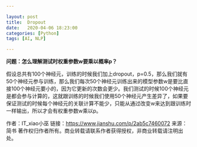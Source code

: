 ```yaml
---

layout: post
title:  Dropout
date:   2020-04-06 18:23:00
categories: [Python]
tags: [AI, NLP]

---
```


**问题：怎么理解测试时权重参数w要乘以概率p？**

假设总共有100个神经元，训练的时候我们加上dropout，p=0.5，那么我们就有50个神经元参与训练，那么我们每次50个神经元训练出来的模型参数w是要比直接100个神经元要小的，因为它更新的次数会更少。我们测试的时候100个神经元是都会参与计算的，这就跟训练的时候我们使用50个神经元产生差异了，如果要保证测试的时候每个神经元的关联计算不能少，只能从通过改变w来达到跟训练时一样输出，所以才会有权重参数w乘以p。

作者：IT_xiao小巫
链接：https://www.jianshu.com/p/2ab5c7460072
来源：简书
著作权归作者所有。商业转载请联系作者获得授权，非商业转载请注明出处。
